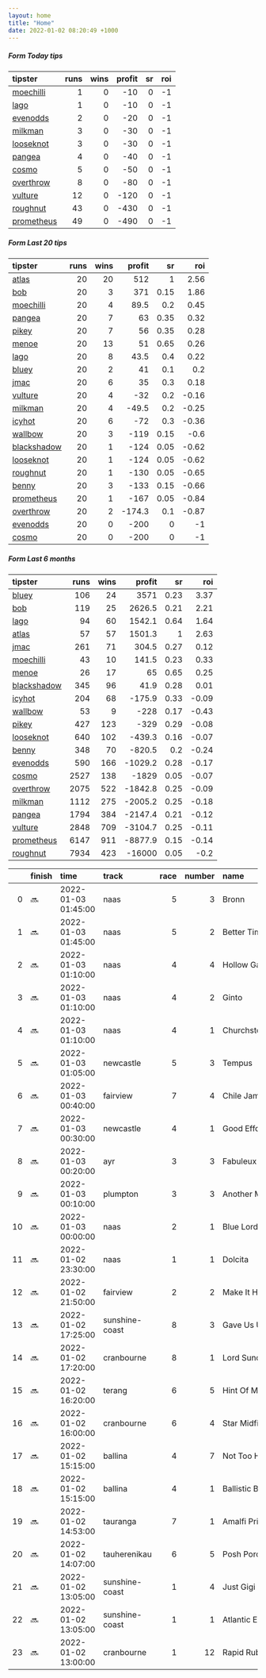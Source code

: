 ```yaml
---   
layout: home  
title: "Home"   
date: 2022-01-02 08:20:49 +1000  
---   
```



##### Form Today tips   

| tipster                                                       |   runs |   wins |   profit |   sr |   roi |
|:--------------------------------------------------------------|-------:|-------:|---------:|-----:|------:|
| [moechilli](https://mrwayneo.github.io/tips/moechilli.html)   |      1 |      0 |      -10 |    0 |    -1 |
| [lago](https://mrwayneo.github.io/tips/lago.html)             |      1 |      0 |      -10 |    0 |    -1 |
| [evenodds](https://mrwayneo.github.io/tips/evenodds.html)     |      2 |      0 |      -20 |    0 |    -1 |
| [milkman](https://mrwayneo.github.io/tips/milkman.html)       |      3 |      0 |      -30 |    0 |    -1 |
| [looseknot](https://mrwayneo.github.io/tips/looseknot.html)   |      3 |      0 |      -30 |    0 |    -1 |
| [pangea](https://mrwayneo.github.io/tips/pangea.html)         |      4 |      0 |      -40 |    0 |    -1 |
| [cosmo](https://mrwayneo.github.io/tips/cosmo.html)           |      5 |      0 |      -50 |    0 |    -1 |
| [overthrow](https://mrwayneo.github.io/tips/overthrow.html)   |      8 |      0 |      -80 |    0 |    -1 |
| [vulture](https://mrwayneo.github.io/tips/vulture.html)       |     12 |      0 |     -120 |    0 |    -1 |
| [roughnut](https://mrwayneo.github.io/tips/roughnut.html)     |     43 |      0 |     -430 |    0 |    -1 |
| [prometheus](https://mrwayneo.github.io/tips/prometheus.html) |     49 |      0 |     -490 |    0 |    -1 |

##### Form Last 20 tips   

| tipster                                                         |   runs |   wins |   profit |   sr |   roi |
|:----------------------------------------------------------------|-------:|-------:|---------:|-----:|------:|
| [atlas](https://mrwayneo.github.io/tips/atlas.html)             |     20 |     20 |    512   | 1    |  2.56 |
| [bob](https://mrwayneo.github.io/tips/bob.html)                 |     20 |      3 |    371   | 0.15 |  1.86 |
| [moechilli](https://mrwayneo.github.io/tips/moechilli.html)     |     20 |      4 |     89.5 | 0.2  |  0.45 |
| [pangea](https://mrwayneo.github.io/tips/pangea.html)           |     20 |      7 |     63   | 0.35 |  0.32 |
| [pikey](https://mrwayneo.github.io/tips/pikey.html)             |     20 |      7 |     56   | 0.35 |  0.28 |
| [menoe](https://mrwayneo.github.io/tips/menoe.html)             |     20 |     13 |     51   | 0.65 |  0.26 |
| [lago](https://mrwayneo.github.io/tips/lago.html)               |     20 |      8 |     43.5 | 0.4  |  0.22 |
| [bluey](https://mrwayneo.github.io/tips/bluey.html)             |     20 |      2 |     41   | 0.1  |  0.2  |
| [jmac](https://mrwayneo.github.io/tips/jmac.html)               |     20 |      6 |     35   | 0.3  |  0.18 |
| [vulture](https://mrwayneo.github.io/tips/vulture.html)         |     20 |      4 |    -32   | 0.2  | -0.16 |
| [milkman](https://mrwayneo.github.io/tips/milkman.html)         |     20 |      4 |    -49.5 | 0.2  | -0.25 |
| [icyhot](https://mrwayneo.github.io/tips/icyhot.html)           |     20 |      6 |    -72   | 0.3  | -0.36 |
| [wallbow](https://mrwayneo.github.io/tips/wallbow.html)         |     20 |      3 |   -119   | 0.15 | -0.6  |
| [blackshadow](https://mrwayneo.github.io/tips/blackshadow.html) |     20 |      1 |   -124   | 0.05 | -0.62 |
| [looseknot](https://mrwayneo.github.io/tips/looseknot.html)     |     20 |      1 |   -124   | 0.05 | -0.62 |
| [roughnut](https://mrwayneo.github.io/tips/roughnut.html)       |     20 |      1 |   -130   | 0.05 | -0.65 |
| [benny](https://mrwayneo.github.io/tips/benny.html)             |     20 |      3 |   -133   | 0.15 | -0.66 |
| [prometheus](https://mrwayneo.github.io/tips/prometheus.html)   |     20 |      1 |   -167   | 0.05 | -0.84 |
| [overthrow](https://mrwayneo.github.io/tips/overthrow.html)     |     20 |      2 |   -174.3 | 0.1  | -0.87 |
| [evenodds](https://mrwayneo.github.io/tips/evenodds.html)       |     20 |      0 |   -200   | 0    | -1    |
| [cosmo](https://mrwayneo.github.io/tips/cosmo.html)             |     20 |      0 |   -200   | 0    | -1    |

##### Form Last 6 months   

| tipster                                                         |   runs |   wins |   profit |   sr |   roi |
|:----------------------------------------------------------------|-------:|-------:|---------:|-----:|------:|
| [bluey](https://mrwayneo.github.io/tips/bluey.html)             |    106 |     24 |   3571   | 0.23 |  3.37 |
| [bob](https://mrwayneo.github.io/tips/bob.html)                 |    119 |     25 |   2626.5 | 0.21 |  2.21 |
| [lago](https://mrwayneo.github.io/tips/lago.html)               |     94 |     60 |   1542.1 | 0.64 |  1.64 |
| [atlas](https://mrwayneo.github.io/tips/atlas.html)             |     57 |     57 |   1501.3 | 1    |  2.63 |
| [jmac](https://mrwayneo.github.io/tips/jmac.html)               |    261 |     71 |    304.5 | 0.27 |  0.12 |
| [moechilli](https://mrwayneo.github.io/tips/moechilli.html)     |     43 |     10 |    141.5 | 0.23 |  0.33 |
| [menoe](https://mrwayneo.github.io/tips/menoe.html)             |     26 |     17 |     65   | 0.65 |  0.25 |
| [blackshadow](https://mrwayneo.github.io/tips/blackshadow.html) |    345 |     96 |     41.9 | 0.28 |  0.01 |
| [icyhot](https://mrwayneo.github.io/tips/icyhot.html)           |    204 |     68 |   -175.9 | 0.33 | -0.09 |
| [wallbow](https://mrwayneo.github.io/tips/wallbow.html)         |     53 |      9 |   -228   | 0.17 | -0.43 |
| [pikey](https://mrwayneo.github.io/tips/pikey.html)             |    427 |    123 |   -329   | 0.29 | -0.08 |
| [looseknot](https://mrwayneo.github.io/tips/looseknot.html)     |    640 |    102 |   -439.3 | 0.16 | -0.07 |
| [benny](https://mrwayneo.github.io/tips/benny.html)             |    348 |     70 |   -820.5 | 0.2  | -0.24 |
| [evenodds](https://mrwayneo.github.io/tips/evenodds.html)       |    590 |    166 |  -1029.2 | 0.28 | -0.17 |
| [cosmo](https://mrwayneo.github.io/tips/cosmo.html)             |   2527 |    138 |  -1829   | 0.05 | -0.07 |
| [overthrow](https://mrwayneo.github.io/tips/overthrow.html)     |   2075 |    522 |  -1842.8 | 0.25 | -0.09 |
| [milkman](https://mrwayneo.github.io/tips/milkman.html)         |   1112 |    275 |  -2005.2 | 0.25 | -0.18 |
| [pangea](https://mrwayneo.github.io/tips/pangea.html)           |   1794 |    384 |  -2147.4 | 0.21 | -0.12 |
| [vulture](https://mrwayneo.github.io/tips/vulture.html)         |   2848 |    709 |  -3104.7 | 0.25 | -0.11 |
| [prometheus](https://mrwayneo.github.io/tips/prometheus.html)   |   6147 |    911 |  -8877.9 | 0.15 | -0.14 |
| [roughnut](https://mrwayneo.github.io/tips/roughnut.html)       |   7934 |    423 | -16000   | 0.05 | -0.2  |

|    | finish   | time                | track          |   race |   number | name               |   odds | tipster            |
|---:|:---------|:--------------------|:---------------|-------:|---------:|:-------------------|-------:|:-------------------|
|  0 | :soon:   | 2022-01-03 01:45:00 | naas           |      5 |        3 | Bronn              |   2.1  | overthrow,lago     |
|  1 | :soon:   | 2022-01-03 01:45:00 | naas           |      5 |        2 | Better Times Ahead |  34    | overthrow          |
|  2 | :soon:   | 2022-01-03 01:10:00 | naas           |      4 |        4 | Hollow Games       |   3.2  | vulture,milkman    |
|  3 | :soon:   | 2022-01-03 01:10:00 | naas           |      4 |        2 | Ginto              |   2.6  | vulture            |
|  4 | :soon:   | 2022-01-03 01:10:00 | naas           |      4 |        1 | Churchstonewarrior |  26    | evenodds,overthrow |
|  5 | :soon:   | 2022-01-03 01:05:00 | newcastle      |      5 |        3 | Tempus             |   7    | pangea             |
|  6 | :soon:   | 2022-01-03 00:40:00 | fairview       |      7 |        4 | Chile Jam          |   0    | vulture            |
|  7 | :soon:   | 2022-01-03 00:30:00 | newcastle      |      4 |        1 | Good Effort        |   1.85 | vulture            |
|  8 | :soon:   | 2022-01-03 00:20:00 | ayr            |      3 |        3 | Fabuleux Du Clos   |   4.4  | looseknot          |
|  9 | :soon:   | 2022-01-03 00:10:00 | plumpton       |      3 |        3 | Another Mystery    |   9.5  | milkman            |
| 10 | :soon:   | 2022-01-03 00:00:00 | naas           |      2 |        1 | Blue Lord          |   1.45 | overthrow          |
| 11 | :soon:   | 2022-01-02 23:30:00 | naas           |      1 |        1 | Dolcita            |   4    | overthrow          |
| 12 | :soon:   | 2022-01-02 21:50:00 | fairview       |      2 |        2 | Make It Happen     |   0    | vulture            |
| 13 | :soon:   | 2022-01-02 17:25:00 | sunshine-coast |      8 |        3 | Gave Us Up         |   1.91 | vulture            |
| 14 | :soon:   | 2022-01-02 17:20:00 | cranbourne     |      8 |        1 | Lord Sundowner     |   7    | evenodds,moechilli |
| 15 | :soon:   | 2022-01-02 16:20:00 | terang         |      6 |        5 | Hint Of Mint       |   5    | pangea             |
| 16 | :soon:   | 2022-01-02 16:00:00 | cranbourne     |      6 |        4 | Star Midfielder    |   2.75 | pangea             |
| 17 | :soon:   | 2022-01-02 15:15:00 | ballina        |      4 |        7 | Not Too Hard       |   2.2  | vulture            |
| 18 | :soon:   | 2022-01-02 15:15:00 | ballina        |      4 |        1 | Ballistic Babe     |   4.5  | looseknot          |
| 19 | :soon:   | 2022-01-02 14:53:00 | tauranga       |      7 |        1 | Amalfi Prince      |   2.05 | vulture            |
| 20 | :soon:   | 2022-01-02 14:07:00 | tauherenikau   |      6 |        5 | Posh Porotene      |   5.5  | looseknot          |
| 21 | :soon:   | 2022-01-02 13:05:00 | sunshine-coast |      1 |        4 | Just Gigi          |   6    | vulture            |
| 22 | :soon:   | 2022-01-02 13:05:00 | sunshine-coast |      1 |        1 | Atlantic Eagle     |   2.25 | overthrow          |
| 23 | :soon:   | 2022-01-02 13:00:00 | cranbourne     |      1 |       12 | Rapid Ruby         |   4.5  | vulture            |